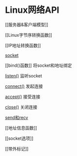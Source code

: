 # Linux网络API

[[服务器&客户端模型]]

[[Linux字节序转换函数]]

[[IP地址转换函数]] 
  
[socket](Linux_Socket_API.md)
  
[[bind()函数]]  将socket和地址绑定

[listen()](Linux_socket_API_listen()函数.md) 监听socket

[connect()](Linux_Socket_API_connect()函数.md)  发起连接

[accept()](Linux_Socket_API_accept()函数.md) 接受连接

[close()](Linux_fd_API_close().md) 关闭连接

[send和recv](Linux_Socket_API_send_recv.md)

[[地址信息函数]]

[[socket选项]]

[[带外标记]]


